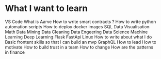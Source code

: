 # What I want to learn 

VS Code
What is Aarve 
How to write smart contracts ?
How to write python automation scripts 
How to deploy docker images 
SQL
Data Visualisation 
Math 
Data Mining
Data Cleaning 
Data Engeering 
Data Science 
Machine Learning 
Deep Learning 
Flask 
FastApi 
Linux
How to write about what I do 
Basic frontent skills so that I can build an mvp
GraphQL
How to lead 
How to motivate 
How to build trust in a team
How to change 
How are the patterns in finance 
